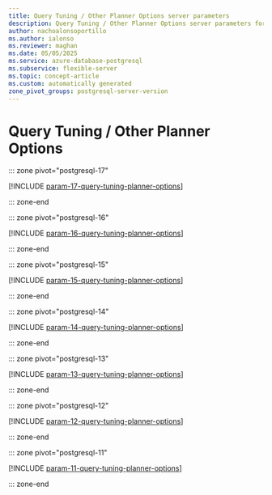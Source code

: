 ```yaml
---
title: Query Tuning / Other Planner Options server parameters
description: Query Tuning / Other Planner Options server parameters for Azure Database for PostgreSQL flexible server.
author: nachoalonsoportillo
ms.author: ialonso
ms.reviewer: maghan
ms.date: 05/05/2025
ms.service: azure-database-postgresql
ms.subservice: flexible-server
ms.topic: concept-article
ms.custom: automatically generated
zone_pivot_groups: postgresql-server-version
---
```

# Query Tuning / Other Planner Options


::: zone pivot="postgresql-17"

[!INCLUDE [param-17-query-tuning-planner-options](./includes/param-17-query-tuning-planner-options.md)]

::: zone-end


::: zone pivot="postgresql-16"

[!INCLUDE [param-16-query-tuning-planner-options](./includes/param-16-query-tuning-planner-options.md)]

::: zone-end


::: zone pivot="postgresql-15"

[!INCLUDE [param-15-query-tuning-planner-options](./includes/param-15-query-tuning-planner-options.md)]

::: zone-end


::: zone pivot="postgresql-14"

[!INCLUDE [param-14-query-tuning-planner-options](./includes/param-14-query-tuning-planner-options.md)]

::: zone-end


::: zone pivot="postgresql-13"

[!INCLUDE [param-13-query-tuning-planner-options](./includes/param-13-query-tuning-planner-options.md)]

::: zone-end


::: zone pivot="postgresql-12"

[!INCLUDE [param-12-query-tuning-planner-options](./includes/param-12-query-tuning-planner-options.md)]

::: zone-end


::: zone pivot="postgresql-11"

[!INCLUDE [param-11-query-tuning-planner-options](./includes/param-11-query-tuning-planner-options.md)]

::: zone-end


